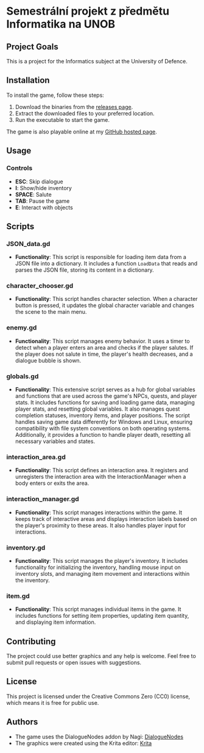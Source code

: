 # Semestrální projekt z předmětu Informatika na UNOB

## Project Goals
This is a project for the Informatics subject at the University of Defence.

## Installation
To install the game, follow these steps:
1. Download the binaries from the [releases page](https://github.com/Blacki005/informatika_projekt/releases).
2. Extract the downloaded files to your preferred location.
3. Run the executable to start the game.

The game is also playable online at my [GitHub hosted page](https://blacki005.github.io/bigohra.html).

## Usage
### Controls
- **ESC**: Skip dialogue
- **I**: Show/hide inventory
- **SPACE**: Salute
- **TAB**: Pause the game
- **E**: Interact with objects

## Scripts

### JSON_data.gd
- **Functionality**: This script is responsible for loading item data from a JSON file into a dictionary. It includes a function `LoadData` that reads and parses the JSON file, storing its content in a dictionary.

### character_chooser.gd
- **Functionality**: This script handles character selection. When a character button is pressed, it updates the global character variable and changes the scene to the main menu.

### enemy.gd
- **Functionality**: This script manages enemy behavior. It uses a timer to detect when a player enters an area and checks if the player salutes. If the player does not salute in time, the player's health decreases, and a dialogue bubble is shown.

### globals.gd
- **Functionality**: This extensive script serves as a hub for global variables and functions that are used across the game's NPCs, quests, and player stats. It includes functions for saving and loading game data, managing player stats, and resetting global variables. It also manages quest completion statuses, inventory items, and player positions. The script handles saving game data differently for Windows and Linux, ensuring compatibility with file system conventions on both operating systems. Additionally, it provides a function to handle player death, resetting all necessary variables and states.

### interaction_area.gd
- **Functionality**: This script defines an interaction area. It registers and unregisters the interaction area with the InteractionManager when a body enters or exits the area.

### interaction_manager.gd
- **Functionality**: This script manages interactions within the game. It keeps track of interactive areas and displays interaction labels based on the player's proximity to these areas. It also handles player input for interactions.

### inventory.gd
- **Functionality**: This script manages the player's inventory. It includes functionality for initializing the inventory, handling mouse input on inventory slots, and managing item movement and interactions within the inventory.

### item.gd
- **Functionality**: This script manages individual items in the game. It includes functions for setting item properties, updating item quantity, and displaying item information.

## Contributing
The project could use better graphics and any help is welcome. Feel free to submit pull requests or open issues with suggestions.

## License
This project is licensed under the Creative Commons Zero (CC0) license, which means it is free for public use.

## Authors
- The game uses the DialogueNodes addon by Nagi: [DialogueNodes](https://github.com/nagidev/DialogueNodes)
- The graphics were created using the Krita editor: [Krita](https://krita.org/en/)
